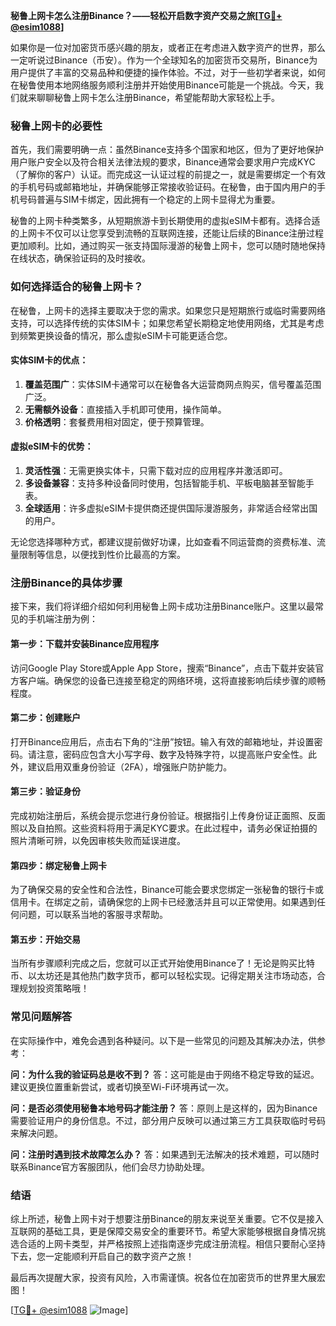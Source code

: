 **秘鲁上网卡怎么注册Binance？——轻松开启数字资产交易之旅[[TG💪+ @esim1088](https://t.me/s/esim1088)]**

如果你是一位对加密货币感兴趣的朋友，或者正在考虑进入数字资产的世界，那么一定听说过Binance（币安）。作为一个全球知名的加密货币交易所，Binance为用户提供了丰富的交易品种和便捷的操作体验。不过，对于一些初学者来说，如何在秘鲁使用本地网络服务顺利注册并开始使用Binance可能是一个挑战。今天，我们就来聊聊秘鲁上网卡怎么注册Binance，希望能帮助大家轻松上手。

### 秘鲁上网卡的必要性

首先，我们需要明确一点：虽然Binance支持多个国家和地区，但为了更好地保护用户账户安全以及符合相关法律法规的要求，Binance通常会要求用户完成KYC（了解你的客户）认证。而完成这一认证过程的前提之一，就是需要绑定一个有效的手机号码或邮箱地址，并确保能够正常接收验证码。在秘鲁，由于国内用户的手机号码普遍与SIM卡绑定，因此拥有一个稳定的上网卡显得尤为重要。

秘鲁的上网卡种类繁多，从短期旅游卡到长期使用的虚拟eSIM卡都有。选择合适的上网卡不仅可以让您享受到流畅的互联网连接，还能让后续的Binance注册过程更加顺利。比如，通过购买一张支持国际漫游的秘鲁上网卡，您可以随时随地保持在线状态，确保验证码的及时接收。

### 如何选择适合的秘鲁上网卡？

在秘鲁，上网卡的选择主要取决于您的需求。如果您只是短期旅行或临时需要网络支持，可以选择传统的实体SIM卡；如果您希望长期稳定地使用网络，尤其是考虑到频繁更换设备的情况，那么虚拟eSIM卡可能更适合您。

#### 实体SIM卡的优点：
1. **覆盖范围广**：实体SIM卡通常可以在秘鲁各大运营商网点购买，信号覆盖范围广泛。
2. **无需额外设备**：直接插入手机即可使用，操作简单。
3. **价格透明**：套餐费用相对固定，便于预算管理。

#### 虚拟eSIM卡的优势：
1. **灵活性强**：无需更换实体卡，只需下载对应的应用程序并激活即可。
2. **多设备兼容**：支持多种设备同时使用，包括智能手机、平板电脑甚至智能手表。
3. **全球适用**：许多虚拟eSIM卡提供商还提供国际漫游服务，非常适合经常出国的用户。

无论您选择哪种方式，都建议提前做好功课，比如查看不同运营商的资费标准、流量限制等信息，以便找到性价比最高的方案。

### 注册Binance的具体步骤

接下来，我们将详细介绍如何利用秘鲁上网卡成功注册Binance账户。这里以最常见的手机端注册为例：

#### 第一步：下载并安装Binance应用程序
访问Google Play Store或Apple App Store，搜索“Binance”，点击下载并安装官方客户端。确保您的设备已连接至稳定的网络环境，这将直接影响后续步骤的顺畅程度。

#### 第二步：创建账户
打开Binance应用后，点击右下角的“注册”按钮。输入有效的邮箱地址，并设置密码。请注意，密码应包含大小写字母、数字及特殊字符，以提高账户安全性。此外，建议启用双重身份验证（2FA），增强账户防护能力。

#### 第三步：验证身份
完成初始注册后，系统会提示您进行身份验证。根据指引上传身份证正面照、反面照以及自拍照。这些资料将用于满足KYC要求。在此过程中，请务必保证拍摄的照片清晰可辨，以免因审核失败而延误进度。

#### 第四步：绑定秘鲁上网卡
为了确保交易的安全性和合法性，Binance可能会要求您绑定一张秘鲁的银行卡或信用卡。在绑定之前，请确保您的上网卡已经激活并且可以正常使用。如果遇到任何问题，可以联系当地的客服寻求帮助。

#### 第五步：开始交易
当所有步骤顺利完成之后，您就可以正式开始使用Binance了！无论是购买比特币、以太坊还是其他热门数字货币，都可以轻松实现。记得定期关注市场动态，合理规划投资策略哦！

### 常见问题解答

在实际操作中，难免会遇到各种疑问。以下是一些常见的问题及其解决办法，供参考：

**问：为什么我的验证码总是收不到？**
答：这可能是由于网络不稳定导致的延迟。建议更换位置重新尝试，或者切换至Wi-Fi环境再试一次。

**问：是否必须使用秘鲁本地号码才能注册？**
答：原则上是这样的，因为Binance需要验证用户的身份信息。不过，部分用户反映可以通过第三方工具获取临时号码来解决问题。

**问：注册时遇到技术故障怎么办？**
答：如果遇到无法解决的技术难题，可以随时联系Binance官方客服团队，他们会尽力协助处理。

### 结语

综上所述，秘鲁上网卡对于想要注册Binance的朋友来说至关重要。它不仅是接入互联网的基础工具，更是保障交易安全的重要环节。希望大家能够根据自身情况挑选合适的上网卡类型，并严格按照上述指南逐步完成注册流程。相信只要耐心坚持下去，您一定能顺利开启自己的数字资产之旅！

最后再次提醒大家，投资有风险，入市需谨慎。祝各位在加密货币的世界里大展宏图！

[[TG💪+ @esim1088](https://t.me/s/esim1088) ![Image](https://i.postimg.cc/4NQfJmqS/Snipaste-2025-05-13-00-14-12.png)]